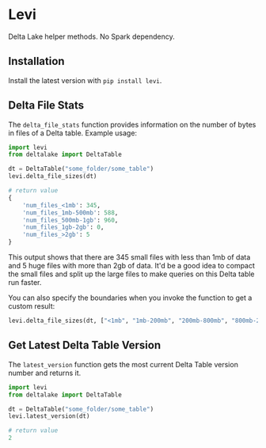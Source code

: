 # Levi

Delta Lake helper methods.  No Spark dependency.

## Installation

Install the latest version with `pip install levi`.

## Delta File Stats

The `delta_file_stats` function provides information on the number of bytes in files of a Delta table.  Example usage:

```python
import levi
from deltalake import DeltaTable

dt = DeltaTable("some_folder/some_table")
levi.delta_file_sizes(dt)

# return value
{
    'num_files_<1mb': 345, 
    'num_files_1mb-500mb': 588,
    'num_files_500mb-1gb': 960,
    'num_files_1gb-2gb': 0, 
    'num_files_>2gb': 5
}
```

This output shows that there are 345 small files with less than 1mb of data and 5 huge files with more than 2gb of data.  It'd be a good idea to compact the small files and split up the large files to make queries on this Delta table run faster.

You can also specify the boundaries when you invoke the function to get a custom result:

```python
levi.delta_file_sizes(dt, ["<1mb", "1mb-200mb", "200mb-800mb", "800mb-2gb", ">2gb"])
```

## Get Latest Delta Table Version

The `latest_version` function gets the most current Delta Table version number and returns it.

```python
import levi
from deltalake import DeltaTable

dt = DeltaTable("some_folder/some_table")
levi.latest_version(dt)

# return value
2
```

